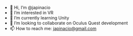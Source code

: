 - 👋 Hi, I’m @japinacio
- 👀 I’m interested in VR
- 🌱 I’m currently learning Unity
- 💞️ I’m looking to collaborate on Oculus Quest development
- 📫 How to reach me: japinacio@gmail.com

<!---
japinacio/japinacio is a ✨ special ✨ repository because its `README.md` (this file) appears on your GitHub profile.
You can click the Preview link to take a look at your changes.
--->
